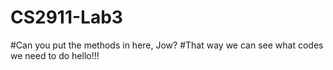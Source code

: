 # CS2911-Lab3
#Can you put the methods in here, Jow? 
#That way we can see what codes we need to do 
hello!!!

